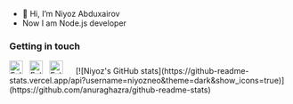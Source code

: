 - 👋 Hi, I’m Niyoz Abduxairov
- Now I am Node.js developer 

### Getting in touch

<a href="https://instagram.com/niyozabduxairov" title="Follow me on Instagram">
  <img
    width="24"
    alt="Follow me on Instagram"
    src="https://upload.wikimedia.org/wikipedia/commons/thumb/e/e7/Instagram_logo_2016.svg/1200px-Instagram_logo_2016.svg.png"
  /></a>
&nbsp;
<a href="https://t.me/niyozuz" title="Follow me on Telegram">
  <img
    width="24"
    alt="Follow me on Telegram"
    src="https://upload.wikimedia.org/wikipedia/commons/thumb/8/83/Telegram_2019_Logo.svg/640px-Telegram_2019_Logo.svg.png"
  /></a>
&nbsp;
<a href="https://youtube.com/niyozabduxairov" title="Follow me on You tube">
  <img
    width="24"
    alt="Follow me on You tube"
    src="https://upload.wikimedia.org/wikipedia/commons/thumb/0/09/YouTube_full-color_icon_%282017%29.svg/2560px-YouTube_full-color_icon_%282017%29.svg.png"
  /></a>
&nbsp;
&nbsp;&nbsp;
[![Niyoz's GitHub stats](https://github-readme-stats.vercel.app/api?username=niyozneo&theme=dark&show_icons=true)](https://github.com/anuraghazra/github-readme-stats)
